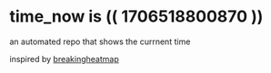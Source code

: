 # time_now is (( 1706518800870 ))

an automated repo that shows the currnent time

inspired by [breakingheatmap](https://github.com/breakingheatmap/breakingheatmap)